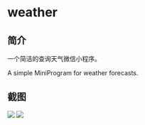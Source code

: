 # weather

## 简介

一个简洁的查询天气微信小程序。

 A simple MiniProgram for weather forecasts.

## 截图

<img src="https://www.fendy5.cn/images/weather.png">



<img src="https://www.fendy5.cn/images/weather2.png">





